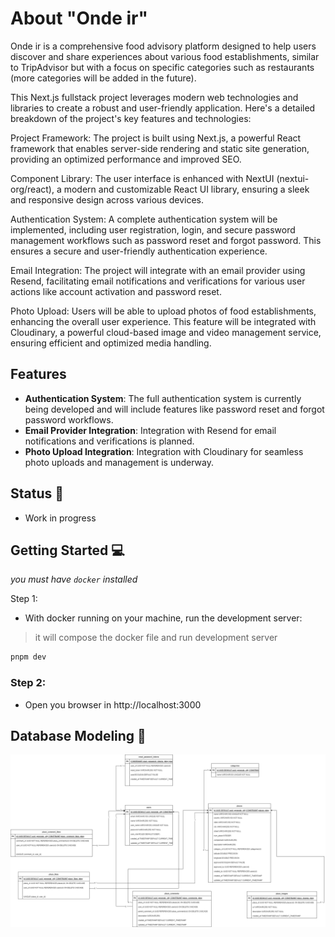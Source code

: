 # About "Onde ir"

Onde ir is a comprehensive food advisory platform designed to help users discover and share experiences about various food establishments, similar to TripAdvisor but with a focus on specific categories such as restaurants (more categories will be added in the future).

This Next.js fullstack project leverages modern web technologies and libraries to create a robust and user-friendly application. Here's a detailed breakdown of the project's key features and technologies:

Project Framework: The project is built using Next.js, a powerful React framework that enables server-side rendering and static site generation, providing an optimized performance and improved SEO.

Component Library: The user interface is enhanced with NextUI (nextui-org/react), a modern and customizable React UI library, ensuring a sleek and responsive design across various devices.

Authentication System: A complete authentication system will be implemented, including user registration, login, and secure password management workflows such as password reset and forgot password. This ensures a secure and user-friendly authentication experience.

Email Integration: The project will integrate with an email provider using Resend, facilitating email notifications and verifications for various user actions like account activation and password reset.

Photo Upload: Users will be able to upload photos of food establishments, enhancing the overall user experience. This feature will be integrated with Cloudinary, a powerful cloud-based image and video management service, ensuring efficient and optimized media handling.

## Features

- **Authentication System**: The full authentication system is currently being developed and will include features like password reset and forgot password workflows.
- **Email Provider Integration**: Integration with Resend for email notifications and verifications is planned.
- **Photo Upload Integration**: Integration with Cloudinary for seamless photo uploads and management is underway.

## Status 🚧

- Work in progress

## Getting Started 💻

_you must have `docker` installed_

Step 1:

- With docker running on your machine, run the development server:

> it will compose the docker file and run development server

```bash
pnpm dev
```

### Step 2:

- Open you browser in http://localhost:3000

## Database Modeling 🐳

![modeling](./onde-ir-data-modeling.png)
